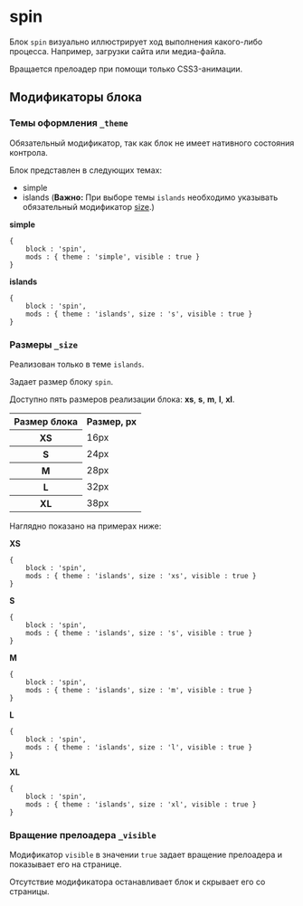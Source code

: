 # spin

Блок `spin` визуально иллюстрирует ход выполнения какого-либо процесса. Например, загрузки сайта или медиа-файла.

Вращается прелоадер при помощи только CSS3-анимации.

## Модификаторы блока

### Темы оформления `_theme`

Обязательный модификатор, так как блок не имеет нативного состояния контрола.

Блок представлен в следующих темах:

 * simple
 * islands (**Важно:** При выборе темы `islands` необходимо указывать обязательный модификатор [size](#size).)

**simple**

```bemjson
{
    block : 'spin',
    mods : { theme : 'simple', visible : true }
}
```

**islands**

```bemjson
{
    block : 'spin',
    mods : { theme : 'islands', size : 's', visible : true }
}
```

<a name="size"></a>
### Размеры `_size`

Реализован только в теме `islands`.

Задает размер блоку `spin`.

Доступно пять размеров реализации блока: **xs**, **s**, **m**, **l**, **xl**.

<table>
    <tr>
        <th>Размер блока</th>
        <th>Размер, px</th>
    </tr>
    <tr>
        <th>XS</th>
        <td>16px</td>
    </tr>
    <tr>
        <th>S</th>
        <td>24px</td>
    </tr>
    <tr>
        <th>M</th>
        <td>28px</td>
    </tr>
    <tr>
        <th>L</th>
        <td>32px</td>
    </tr>
    <tr>
        <th>XL</th>
        <td>38px</td>
    </tr>
</table>

Наглядно показано на примерах ниже:

**XS**

```bemjson
{
    block : 'spin',
    mods : { theme : 'islands', size : 'xs', visible : true }
}
```

**S**

```bemjson
{
    block : 'spin',
    mods : { theme : 'islands', size : 's', visible : true }
}
```

**M**

```bemjson
{
    block : 'spin',
    mods : { theme : 'islands', size : 'm', visible : true }
}
```

**L**

```bemjson
{
    block : 'spin',
    mods : { theme : 'islands', size : 'l', visible : true }
}
```

**XL**

```bemjson
{
    block : 'spin',
    mods : { theme : 'islands', size : 'xl', visible : true }
}
```

### Вращение прелоадера `_visible`

Модификатор `visible` в значении `true` задает вращение прелоадера и показывает его на странице.

Отсутствие модификатора останавливает блок и скрывает его со страницы.
